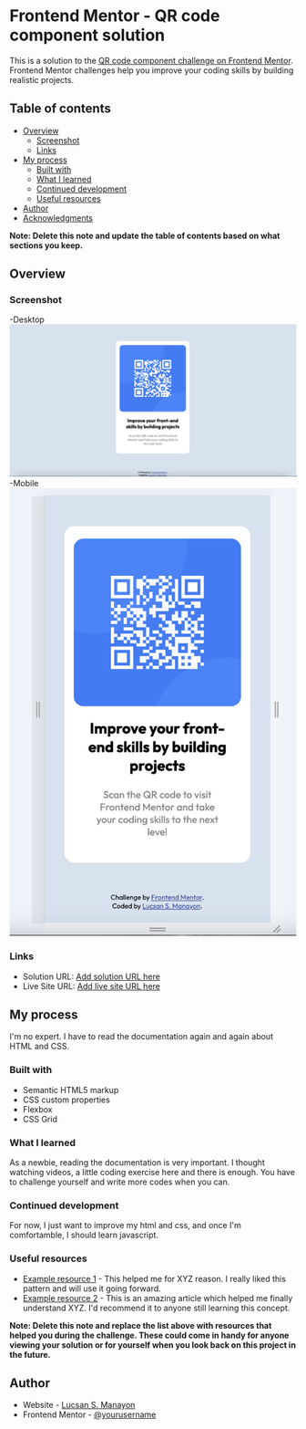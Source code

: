 # Frontend Mentor - QR code component solution

This is a solution to the [QR code component challenge on Frontend Mentor](https://www.frontendmentor.io/challenges/qr-code-component-iux_sIO_H). Frontend Mentor challenges help you improve your coding skills by building realistic projects. 

## Table of contents

- [Overview](#overview)
  - [Screenshot](#screenshot)
  - [Links](#links)
- [My process](#my-process)
  - [Built with](#built-with)
  - [What I learned](#what-i-learned)
  - [Continued development](#continued-development)
  - [Useful resources](#useful-resources)
- [Author](#author)
- [Acknowledgments](#acknowledgments)

**Note: Delete this note and update the table of contents based on what sections you keep.**

## Overview

### Screenshot

-Desktop
![](./screenshot/desktop.png)
-Mobile
![](./screenshot/mobile.png)


### Links

- Solution URL: [Add solution URL here](https://your-solution-url.com)
- Live Site URL: [Add live site URL here](https://your-live-site-url.com)

## My process

I'm no expert. I have to read the documentation again and again about HTML and CSS.

### Built with

- Semantic HTML5 markup
- CSS custom properties
- Flexbox
- CSS Grid


### What I learned

As a newbie, reading the documentation is very important. I thought watching videos, a little coding exercise here and there is enough. You have to challenge yourself and write more codes when you can.


### Continued development

For now, I just want to improve my html and css, and once I'm comfortamble, I should learn javascript.

### Useful resources

- [Example resource 1](https://www.example.com) - This helped me for XYZ reason. I really liked this pattern and will use it going forward.
- [Example resource 2](https://www.example.com) - This is an amazing article which helped me finally understand XYZ. I'd recommend it to anyone still learning this concept.

**Note: Delete this note and replace the list above with resources that helped you during the challenge. These could come in handy for anyone viewing your solution or for yourself when you look back on this project in the future.**

## Author

- Website - [Lucsan S. Manayon](https://www.your-site.com)
- Frontend Mentor - [@yourusername](https://www.frontendmentor.io/profile/ljmanayon)

